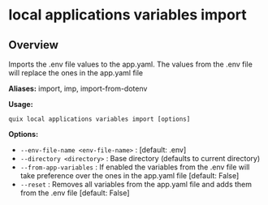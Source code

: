 # local applications variables import

## Overview

Imports the .env file values to the app.yaml. The values from the .env file will replace the ones in the app.yaml file

**Aliases:** import, imp, import-from-dotenv

**Usage:**

```
quix local applications variables import [options]
```

**Options:**

- `--env-file-name <env-file-name>` : [default: .env]
- `--directory <directory>` : Base directory (defaults to current directory)
- `--from-app-variables` : If enabled the variables from the .env file will take preference over the ones in the app.yaml file [default: False]
- `--reset` : Removes all variables from the app.yaml file and adds them from the .env file [default: False]

